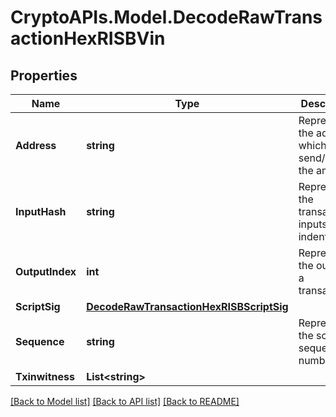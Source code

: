 # CryptoAPIs.Model.DecodeRawTransactionHexRISBVin

## Properties

Name | Type | Description | Notes
------------ | ------------- | ------------- | -------------
**Address** | **string** | Represents the address which send/receive the amount. | [optional] 
**InputHash** | **string** | Represents the transaction inputs&#39; indentifier. | [optional] 
**OutputIndex** | **int** | Represents the output of a transaction. | [optional] 
**ScriptSig** | [**DecodeRawTransactionHexRISBScriptSig**](DecodeRawTransactionHexRISBScriptSig.md) |  | 
**Sequence** | **string** | Represents the script sequence number. | [optional] 
**Txinwitness** | **List&lt;string&gt;** |  | [optional] 

[[Back to Model list]](../README.md#documentation-for-models) [[Back to API list]](../README.md#documentation-for-api-endpoints) [[Back to README]](../README.md)

